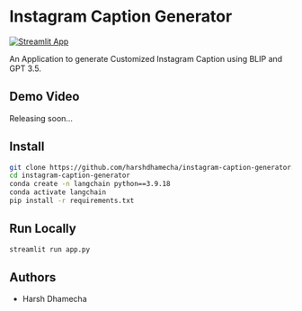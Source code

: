 # Instagram Caption Generator
[![Streamlit App](https://static.streamlit.io/badges/streamlit_badge_black_white.svg)](https://instagramcaption.streamlit.app/)

An Application to generate Customized Instagram Caption using BLIP and GPT 3.5. 

## Demo Video
Releasing soon...

## Install
```bash
git clone https://github.com/harshdhamecha/instagram-caption-generator.git
cd instagram-caption-generator
conda create -n langchain python==3.9.18
conda activate langchain
pip install -r requirements.txt
```

## Run Locally
```bash
streamlit run app.py
```

## Authors
- Harsh Dhamecha
